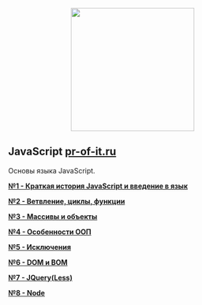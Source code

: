 <p align="center"><img src="http://pr-of-it.ru/public/courses/images/javascript-logo-whitebg.png" width="250"></p>

## JavaScript [pr-of-it.ru](http://pr-of-it.ru/courses/js-1.html)
 Основы языка JavaScript.

**[№1 - Краткая история JavaScript и введение в язык](https://github.com/skiphog/profit-js/blob/master/1.js)**

**[№2 - Ветвление, циклы, функции](https://github.com/skiphog/profit-js/blob/master/2.js)**

**[№3 - Массивы и объекты](https://github.com/skiphog/profit-js/blob/master/3.js)**

**[№4 - Особенности ООП](https://github.com/skiphog/profit-js/blob/master/work-4.md)**

**[№5 - Исключения](https://github.com/skiphog/profit-js/blob/master/work-5.md)**

**[№6 - DOM и BOM](https://github.com/skiphog/profit-js/blob/master/6.html)**

**[№7 - JQuery(Less)](https://github.com/skiphog/profit-js/blob/master/7.html)**

**[№8 - Node](https://github.com/skiphog/pr-of-it)**
